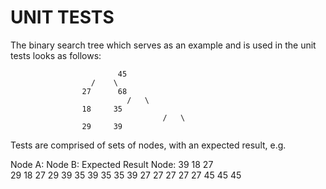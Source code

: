 # UNIT TESTS

The binary search tree which serves as an example and is used in the unit tests looks as follows:


				            45
					  /    \
					27      68
	            		      /   \
				    18	   35	
	                                  /   \
					29     39
				
				
Tests are comprised of sets of nodes, with an expected result, e.g.

Node A:		Node B:		Expected Result Node:
39			18			27					 
29			18			27
29			39			35
39			35			35
39			27			27
27			27			27
45			45			45


